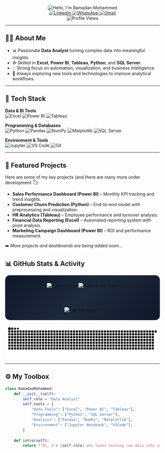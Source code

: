 <!-- PROFILE HEADER -->
<div align="center">

  <!-- Animated Typing Banner -->
  <img src="https://readme-typing-svg.demolab.com?font=JetBrains+Mono&weight=700&size=32&duration=2800&pause=800&center=true&vCenter=true&multiline=true&repeat=true&width=800&height=120&lines=%F0%9F%91%8B+Hello+Data%2C+I'm+Ramadan+Mohammed;Data+Analyst+%7C+Excel+%E2%80%A2+Power+BI+%E2%80%A2+Tableau+%E2%80%A2+Python+%E2%80%A2+SQL+Server" alt="Hello, I'm Ramadan Mohammed" />

  <br/>

  <!-- Contact Badges -->
  <a href="https://www.linkedin.com/in/1ramadan-mohammed/">
    <img src="https://img.shields.io/badge/LinkedIn-Ramadan%20Mohammed-0A66C2?logo=linkedin&logoColor=white" alt="LinkedIn"/>
  </a>
  <a href="https://wa.me/qr/XLDPSIAWE3BTD1">
    <img src="https://img.shields.io/badge/WhatsApp-Chat-25D366?logo=whatsapp&logoColor=white" alt="WhatsApp"/>
  </a>
  <a href="mailto:rama200520052005@gmail.com">
    <img src="https://img.shields.io/badge/Gmail-Email-D14836?logo=gmail&logoColor=white" alt="Gmail"/>
  </a>

  <br/>

  <!-- Profile Counter -->
  <img src="https://komarev.com/ghpvc/?username=1ramadan-mohammed&style=for-the-badge&color=orange&label=PROFILE+VIEWS" alt="Profile Views"/>

</div>

---

## 👨‍💻 About Me
- 📊 Passionate **Data Analyst** turning complex data into meaningful insights.  
- ⚙️ Skilled in **Excel**, **Power BI**, **Tableau**, **Python**, and **SQL Server**.  
- 💡 Strong focus on automation, visualization, and business intelligence.  
- 🚀 Always exploring new tools and technologies to improve analytical workflows.  

---

## 🧰 Tech Stack

**Data & BI Tools**  
![Excel](https://img.shields.io/badge/Excel-217346?style=flat&logo=microsoft-excel&logoColor=white)
![Power BI](https://img.shields.io/badge/Power%20BI-F2C811?style=flat&logo=power-bi&logoColor=black)
![Tableau](https://img.shields.io/badge/Tableau-E97627?style=flat&logo=tableau&logoColor=white)

**Programming & Databases**  
![Python](https://img.shields.io/badge/Python-3776AB?style=flat&logo=python&logoColor=white)
![Pandas](https://img.shields.io/badge/Pandas-150458?style=flat&logo=pandas&logoColor=white)
![NumPy](https://img.shields.io/badge/NumPy-013243?style=flat&logo=numpy&logoColor=white)
![Matplotlib](https://img.shields.io/badge/Matplotlib-11557c?style=flat&logo=plotly&logoColor=white)
![SQL Server](https://img.shields.io/badge/SQL%20Server-CC2927?style=flat&logo=microsoftsqlserver&logoColor=white)

**Environment & Tools**  
![Jupyter](https://img.shields.io/badge/Jupyter-F37626?style=flat&logo=jupyter&logoColor=white)
![VS Code](https://img.shields.io/badge/VS%20Code-0078D4?style=flat&logo=visual-studio-code&logoColor=white)
![Git](https://img.shields.io/badge/Git-E44C30?style=flat&logo=git&logoColor=white)

---

## 📂 Featured Projects
Here are some of my key projects (and there are many more under development 👇):

- **Sales Performance Dashboard (Power BI)** – Monthly KPI tracking and trend insights.  
- **Customer Churn Prediction (Python)** – End-to-end model with preprocessing and visualization.  
- **HR Analytics (Tableau)** – Employee performance and turnover analysis.  
- **Financial Data Reporting (Excel)** – Automated reporting system with pivot analysis.  
- **Marketing Campaign Dashboard (Power BI)** – ROI and performance measurement.  

➡️ *More projects and dashboards are being added soon...*

## 📊 GitHub Stats & Activity
<div align="center" style="background: linear-gradient(135deg, #0f172a, #1e293b, #0f172a); padding: 25px; border-radius: 15px;">

  <!-- Main Stats -->
  <img src="https://github-readme-stats.vercel.app/api?username=Ramadan-2005&show_icons=true&theme=tokyonight&hide_border=true&count_private=true" height="160" alt="GitHub Stats" />

  <!-- Contributor Stats (works even if repos are private) -->
  <img src="https://github-contributor-stats.vercel.app/api?username=Ramadan-2005&limit=5&theme=tokyonight&hide_border=true" height="160" alt="Contributor Stats" />

  <br/><br/>

  <!-- Languages -->
  <img src="https://github-readme-stats.vercel.app/api/top-langs/?username=Ramadan-2005&layout=compact&theme=tokyonight&hide_border=true" height="140" alt="Top Languages" />

</div>


![snake gif](https://github.com/Ramadan-2005/Ramadan-2005/blob/output/github-contribution-grid-snake.svg)

---

## ⚙️ My Toolbox
```python
class RamadanMohammed:
    def __init__(self):
        self.role = "Data Analyst"
        self.tools = {
            "Data Tools": ["Excel", "Power BI", "Tableau"],
            "Programming": ["Python", "SQL Server"],
            "Analysis": ["Pandas", "NumPy", "Matplotlib"],
            "Environment": ["Jupyter Notebook", "VSCode"],
        }

    def intro(self):
        return f"Hi, I'm {self.role} who loves turning raw data into insights 📊"


